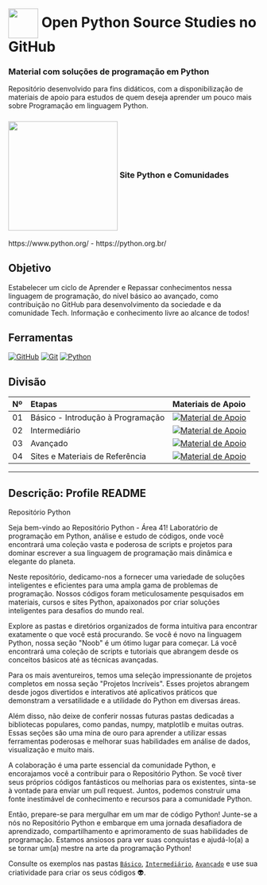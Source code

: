 <h1>
     <img align="center" width="60px" src="https://github.com/area-41/Python/assets/87396846/ef394388-3946-44b6-9f55-061b594c84d1">
    <span> Open Python Source Studies no GitHub</span>
</h1>

### Material com soluções de programação em Python

Repositório desenvolvido para fins didáticos, com a disponibilização de materiais de apoio para estudos de quem deseja aprender um pouco mais sobre Programação em linguagem Python.

<h3>
     <img align="center" width="220px" src="https://www.python.org/static/img/python-logo.png">
    <span> Site Python e Comunidades </span></h3>https://www.python.org/ - https://python.org.br/


## Objetivo
Estabelecer um ciclo de Aprender e Repassar conhecimentos nessa linguagem de programação, do nível básico ao avançado, como contribuição no GitHub para desenvolvimento da sociedade e da comunidade Tech. Informação e conhecimento livre ao alcance de todos! 

## Ferramentas
[![GitHub](https://img.shields.io/badge/GitHub-000?style=for-the-badge&logo=github&logoColor=FFFF66)](https://docs.github.com/)
[![Git](https://img.shields.io/badge/Git-000?style=for-the-badge&logo=git&logoColor=FFFF66)](https://git-scm.com/doc) 
[![Python](https://img.shields.io/badge/Python-000?style=for-the-badge&logo=python&logoColor=FFFF66)](https://www.python.org/) 

## Divisão
<table>
  <thead>
    <tr align="left">
      <th>Nº</th>
      <th>Etapas</th>
      <th>Materiais de Apoio</th>
    </tr>
  </thead>
  <tbody align="left">
    <tr>
      <td>01</td>
      <td>Básico - Introdução à Programação</td>
      <td align="center">
        <a href="https://github.com/area-41/Python/tree/main/Basico">
           <img align="center" alt="Material de Apoio" src="https://img.shields.io/badge/Ver%20Material-5151C6?style=for-the-badge">
        </a>
      </td>
    </tr>
    <tr>
      <td>02</td>
      <td>Intermediário</td>
      <td align="center">
        <a href="https://github.com/area-41/Python/tree/main/Intermediario">
           <img align="center" alt="Material de Apoio" src="https://img.shields.io/badge/Ver%20Material-FFFF66?style=for-the-badge">
        </a>
      </td>
    </tr>
    <tr>
      <td>03</td>
      <td>Avançado</td>
      <td align="center">
        <a href="https://github.com/area-41/Python/tree/main/Avancado">
           <img align="center" alt="Material de Apoio" src="https://img.shields.io/badge/Ver%20Material-5151C6?style=for-the-badge">
        </a>
      </td>    
    </tr>
    <tr>
      <td>04</td>
      <td>Sites e Materiais de Referência</td>
      <td align="center">
        <a href="https://github.com/area-41/Python/tree/main/Referencias">
           <img align="center" alt="Material de Apoio" src="https://img.shields.io/badge/Ver%20Material-FFFF66?style=for-the-badge">
        </a>
      </td>    
    </tr>
  </tbody>
  <tfoot></tfoot>
</table>

---
##  Descrição: Profile README
 Repositório Python

Seja bem-vindo ao Repositório Python - Área 41! Laboratório de programação em Python, análise e estudo de códigos, onde você encontrará uma coleção vasta e poderosa de scripts e projetos para dominar escrever a sua linguagem de programação mais dinâmica e elegante do planeta.

Neste repositório, dedicamo-nos a fornecer uma variedade de soluções inteligentes e eficientes para uma ampla gama de problemas de programação. Nossos códigos foram meticulosamente pesquisados em materiais, cursos e sites Python, apaixonados por criar soluções inteligentes para desafios do mundo real.

Explore as pastas e diretórios organizados de forma intuitiva para encontrar exatamente o que você está procurando. Se você é novo na linguagem Python, nossa seção "Noob" é um ótimo lugar para começar. Lá você encontrará uma coleção de scripts e tutoriais que abrangem desde os conceitos básicos até as técnicas avançadas.

Para os mais aventureiros, temos uma seleção impressionante de projetos completos em nossa seção "Projetos Incríveis". Esses projetos abrangem desde jogos divertidos e interativos até aplicativos práticos que demonstram a versatilidade e a utilidade do Python em diversas áreas.

Além disso, não deixe de conferir nossas futuras pastas dedicadas a bibliotecas populares, como pandas, numpy, matplotlib e muitas outras. Essas seções são uma mina de ouro para aprender a utilizar essas ferramentas poderosas e melhorar suas habilidades em análise de dados, visualização e muito mais.

A colaboração é uma parte essencial da comunidade Python, e encorajamos você a contribuir para o Repositório Python. Se você tiver seus próprios códigos fantásticos ou melhorias para os existentes, sinta-se à vontade para enviar um pull request. Juntos, podemos construir uma fonte inestimável de conhecimento e recursos para a comunidade Python.

Então, prepare-se para mergulhar em um mar de código Python! Junte-se a nós no Repositório Python e embarque em uma jornada desafiadora de aprendizado, compartilhamento e aprimoramento de suas habilidades de programação. Estamos ansiosos para ver suas conquistas e ajudá-lo(a) a se tornar um(a) mestre na arte da programação Python!

 Consulte os exemplos nas pastas [`Básico`](https://github.com/area-41/Python/tree/main/Basico), [`Intermediário`](https://github.com/area-41/Python/tree/main/Intermediario), [`Avançado`](https://github.com/area-41/Python/tree/main/Avancado) e use sua criatividade para criar os seus códigos 👽.

